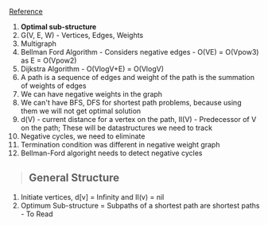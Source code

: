 [Reference](https://www.youtube.com/watch?v=Aa2sqUhIn-E&list=PLUl4u3cNGP61Oq3tWYp6V_F-5jb5L2iHb&index=15)

1. **Optimal sub-structure**
2. G(V, E, W) - Vertices, Edges, Weights
3. Multigraph
4. Bellman Ford Algorithm - Considers negative edges - O(VE) = O(Vpow3) as E = O(Vpow2)
5. Dijkstra Algorithm - O(VlogV+E) = O(VlogV)
6. A path is a sequence of edges and weight of the path is the summation of weights of edges
7. We can have negative weights in the graph
8. We can't have BFS, DFS for shortest path problems, because using them we will not get optimal solution
9. d(V) - current distance for a vertex on the path, II(V) - Predecessor of V on the path; These will be datastructures we need to track
1. Negative cycles, we need to eliminate
2. Termination condition was different in negative weight graph
3. Bellman-Ford algoright needs to detect negative cycles


>## **General Structure**
1. Initiate vertices, d[v] = Infinity and II(v) = nil
2. Optimum Sub-structure = Subpaths of a shortest path are shortest paths - To Read

